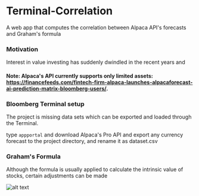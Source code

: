 # Terminal-Correlation
A web app that computes the correlation between Alpaca API's forecasts and Graham's formula 

### Motivation

Interest in value investing has suddenly dwindled in the recent years and 

#### Note: Alpaca's API currently supports only limited assets: https://financefeeds.com/fintech-firm-alpaca-launches-alpacaforecast-ai-prediction-matrix-bloomberg-users/.

### Bloomberg Terminal setup

The project is missing data sets which can be exported and loaded through the Terminal. 

type ```appportal``` and download Alpaca's Pro API and export any currency forecast to the project directory, and rename it as dataset.csv

### Graham's Formula

Although the formula is usually applied to calculate the intrinsic value of stocks, certain adjustments can be made 

![alt text](https://www.oldschoolvalue.com/blog/wp-content/uploads/graham-formula-update.png)

